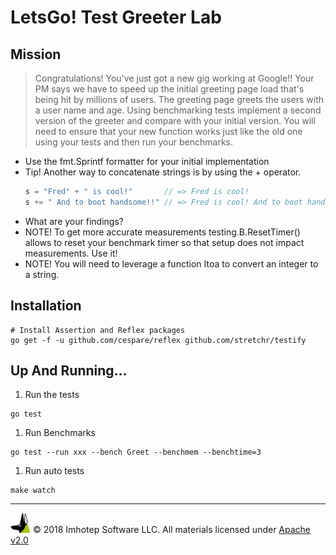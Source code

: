 # LetsGo! Test Greeter Lab

## Mission

> Congratulations! You've just got a new gig working at Google!!
> Your PM says we have to speed up the initial greeting page load that's
> being hit by millions of users. The greeting page greets the users with
> a user name and age. Using benchmarking tests implement a second version
> of the greeter and compare with your initial version. You will need to
> ensure that your new function works just like the old one using your
> tests and then run your benchmarks.

* Use the fmt.Sprintf formatter for your initial implementation
* Tip! Another way to concatenate strings is by using the + operator.
    ```go
    s = "Fred" + " is cool!"       // => Fred is cool!
    s += " And to boot handsome!!" // => Fred is cool! And to boot handsome!!
    ```
* What are your findings?
* NOTE! To get more accurate measurements testing.B.ResetTimer() allows to reset your
  benchmark timer so that setup does not impact measurements. Use it!
* NOTE! You will need to leverage a function Itoa to convert an integer to a string.

## Installation

```shell
# Install Assertion and Reflex packages
go get -f -u github.com/cespare/reflex github.com/stretchr/testify
```

## Up And Running...

1. Run the tests

```shell
go test
```

1. Run Benchmarks

```shell
go test --run xxx --bench Greet --benchmem --benchtime=3
```

1. Run auto tests

```shell
make watch
```

---
<img src="../assets/imhotep_logo.png" width="32" height="auto"/> © 2018 Imhotep Software LLC.
All materials licensed under [Apache v2.0](http://www.apache.org/licenses/LICENSE-2.0)